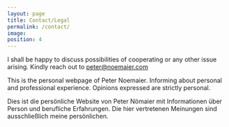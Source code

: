 ```yaml
---
layout: page
title: Contact/Legal
permalink: /contact/
image:
position: 4
---
```


I shall be happy to discuss possibilities of cooperating or any other issue arising. Kindly reach out to peter@noemaier.com

This is the personal webpage of Peter Noemaier. Informing about personal and professional experience. Opinions expressed are strictly personal.


Dies ist die persönliche Website von Peter Nömaier mit Informationen über Person und berufliche Erfahrungen. Die hier vertretenen Meinungen sind ausschließlich meine persönlichen.
